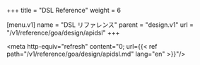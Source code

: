 +++
title = "DSL Reference"
weight = 6

[menu.v1]
name = "DSL リファレンス"
parent = "design.v1"
url = "/v1/reference/goa/design/apidsl"
+++

<meta http-equiv="refresh" content="0; url={{< ref path="/v1/reference/goa/design/apidsl.md" lang="en" >}}"/>
